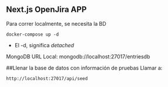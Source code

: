 ## Next.js OpenJira APP

Para correr localmente, se necesita la BD

```
docker-compose up -d
```

- El -d, significa _detached_

MongoDB URL Local:
mongodb://localhost:27017/entriesdb

##Llenar la base de datos con información de pruebas
Llamar a:

```
http://localhost:27017/api/seed
```
